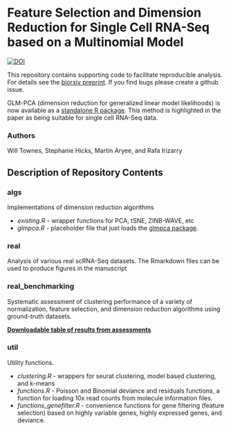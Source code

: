 # Feature Selection and Dimension Reduction for Single Cell RNA-Seq based on a Multinomial Model

[![DOI](https://zenodo.org/badge/174751869.svg)](https://zenodo.org/badge/latestdoi/174751869)

This repository contains supporting code to facilitate reproducible analysis. For details see the [biorxiv preprint](https://www.biorxiv.org/content/10.1101/574574v1). If you find bugs please create a github issue. 

GLM-PCA (dimension reduction for generalized linear model likelihoods) is now available as a [standalone R package](https://github.com/willtownes/glmpca). This method is highlighted in the paper as being suitable for single cell RNA-Seq data.

### Authors

Will Townes, Stephanie Hicks, Martin Aryee, and Rafa Irizarry

## Description of Repository Contents

### algs

Implementations of dimension reduction algorithms 
* *existing.R* - wrapper functions for PCA, tSNE, ZINB-WAVE, etc
* *glmpca.R* - placeholder file that just loads the [glmpca package](https://github.com/willtownes/glmpca).

### real

Analysis of various real scRNA-Seq datasets. The Rmarkdown files can be used to produce figures in the manuscript

### real_benchmarking

Systematic assessment of clustering performance of a variety of normalization, feature selection, and dimension reduction algorithms using ground-truth datasets.

**[Downloadable table of results from assessments](https://raw.githubusercontent.com/willtownes/scrna2019/master/real_benchmarking/results/cluster_accuracy.txt)**

### util

Utility functions. 

* *clustering.R* - wrappers for seurat clustering, model based clustering, and k-means
* *functions.R* - Poisson and Binomial deviance and residuals functions, a function for loading 10x read counts from molecule information files.
* *functions_genefilter.R* - convenience functions for gene filtering (feature selection) based on highly variable genes, highly expressed genes, and deviance.
